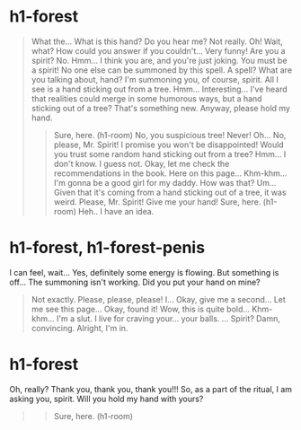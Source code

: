 # h1-forest

> What the... What is this hand?
Do you hear me?
> Not really.
Oh! Wait, what? How could you answer if you couldn't... Very funny!
Are you a spirit?
> No.
Hmm... I think you are, and you're just joking.
You must be a spirit! No one else can be summoned by this spell.
> A spell? What are you talking about, hand?
I'm summoning you, of course, spirit.
> All I see is a hand sticking out from a tree.
Hmm... Interesting...
I've heard that realities could merge in some humorous ways, but a hand sticking out of a tree? That's something new.
Anyway, please hold my hand.
>> Sure, here. (h1-room)
> No, you suspicious tree! Never!
Oh... No, please, Mr. Spirit! I promise you won't be disappointed!
> Would you trust some random hand sticking out from a tree?
Hmm... I don't know. I guess not.
Okay, let me check the recommendations in the book. Here on this page... Khm-khm...
I'm gonna be a good girl for my daddy.
How was that?
> Um... Given that it's coming from a hand sticking out of a tree, it was weird.
Please, Mr. Spirit! Give me your hand!
>> Sure, here. (h1-room)
> Heh.. I have an idea.
# h1-forest, h1-forest-penis

I can feel, wait...
Yes, definitely some energy is flowing. But something is off...
The summoning isn't working. Did you put your hand on mine?
> Not exactly.
Please, please, please! I... Okay, give me a second...
Let me see this page...
Okay, found it! Wow, this is quite bold... Khm-khm...
I'm a slut. I live for craving your... your balls.
...
Spirit?
> Damn, convincing. Alright, I'm in.
# h1-forest
Oh, really? Thank you, thank you, thank you!!!
So, as a part of the ritual, I am asking you, spirit. Will you hold my hand with yours?
>> Sure, here. (h1-room)
